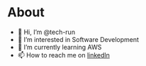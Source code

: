 # About
- 👋 Hi, I’m @tech-run
- 👀 I’m interested in Software Development
- 🌱 I’m currently learning AWS
- 📫 How to reach me on [linkedln](https://linkedin.com/in/andrew-begbie-834b9230)

<!---
tech-run/tech-run is a ✨ special ✨ repository because its `README.md` (this file) appears on your GitHub profile.
You can click the Preview link to take a look at your changes.
--->
